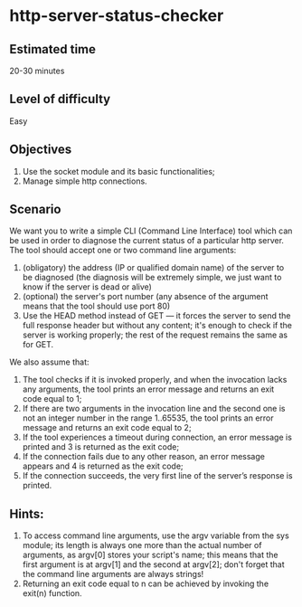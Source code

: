# http-server-status-checker



## Estimated time
20-30 minutes

## Level of difficulty
Easy

## Objectives
1. Use the socket module and its basic functionalities;
2. Manage simple http connections.

## Scenario

We want you to write a simple CLI (Command Line Interface) tool which can be used in order to diagnose the current status of a particular http server. The tool should accept one or two command line arguments:
1. (obligatory) the address (IP or qualified domain name) of the server to be diagnosed (the diagnosis will be extremely simple, we just want to know if the server is dead or alive)
2. (optional) the server's port number (any absence of the argument means that the tool should use port 80)
3. Use the HEAD method instead of GET — it forces the server to send the full response header but without any content; it's enough to check if the server is working properly; the rest of the request remains the same as for GET.

We also assume that:
1. The tool checks if it is invoked properly, and when the invocation lacks any arguments, the tool prints an error message and returns an exit code equal to 1;
2. If there are two arguments in the invocation line and the second one is not an integer number in the range 1..65535, the tool prints an error message and returns an exit code equal to 2;
3. If the tool experiences a timeout during connection, an error message is printed and 3 is returned as the exit code;
4. If the connection fails due to any other reason, an error message appears and 4 is returned as the exit code;
5. If the connection succeeds, the very first line of the server’s response is printed. 

## Hints:
1. To access command line arguments, use the argv variable from the sys module; its length is always one more than the actual number of arguments, as argv[0] stores your script's name; this means that the first argument is at argv[1] and the second at argv[2]; don't forget that the command line arguments are always strings!
2. Returning an exit code equal to n can be achieved by invoking the exit(n) function.
